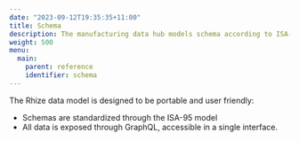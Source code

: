 ```yaml
---
date: "2023-09-12T19:35:35+11:00"
title: Schema
description: The manufacturing data hub models schema according to ISA-95.
weight: 500
menu:
  main:
    parent: reference
    identifier: schema
---
```


The Rhize data model is designed to be portable and user friendly:
- Schemas are standardized through the ISA-95 model
- All data is exposed through GraphQL, accessible in a single interface.



